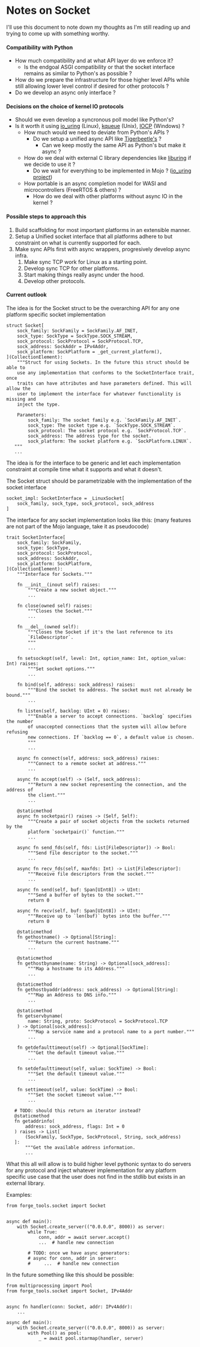 # Notes on Socket
I'll use this document to note down my thoughts as I'm still reading up and
trying to come up with something worthy.


#### Compatibility with Python
- How much compatibility and at what API layer do we enforce it?
    - Is the endgoal ASGI compatibility or that the socket interface remains as
    similar to Python's as possible ?
- How do we prepare the infrastructure for those higher level APIs while still
allowing lower level control if desired for other protocols ?
- Do we develop an async only interface ?


#### Decisions on the choice of kernel IO protocols
- Should we even develop a syncronous poll model like Python's?
- Is it worth it using [io_uring](https://kernel.dk/io_uring.pdf) (Linux),
[kqueue](https://man.freebsd.org/cgi/man.cgi?query=kqueue&sektion=2) (Unix),
[IOCP](
https://learn.microsoft.com/en-us/windows/win32/fileio/i-o-completion-ports)
(Windows) ?
    - How much would we need to deviate from Python's APIs ?
        - Do we setup a unified async API like [Tigerbeetle's](
https://tigerbeetle.com/blog/a-friendly-abstraction-over-iouring-and-kqueue) ?
            - Can we keep mostly the same API as Python's but make it async ?
    - How do we deal with external C library dependencies like [liburing](
    https://github.com/axboe/liburing) if we decide to use it ?
        - Do we wait for everything to be implemented in Mojo ? 
        ([io_uring project](https://github.com/dmitry-salin/io_uring))
    - How portable is an async completion model for WASI and microcontrollers
    (FreeRTOS & others) ?
        - How do we deal with other platforms without async IO in the kernel ?


#### Possible steps to approach this
1. Build scaffolding for most important platforms in an extensible manner.
2. Setup a Unified socket interface that all platforms adhere to but constraint
on what is currently supported for each.
3. Make sync APIs first with async wrappers, progresively develop async infra.
    1. Make sync TCP work for Linux as a starting point.
    2. Develop sync TCP for other platforms.
    3. Start making things really async under the hood.
    4. Develop other protocols.



#### Current outlook
The idea is for the Socket struct to be the overarching API for any one platform
specific socket implementation
```mojo
struct Socket[
    sock_family: SockFamily = SockFamily.AF_INET,
    sock_type: SockType = SockType.SOCK_STREAM,
    sock_protocol: SockProtocol = SockProtocol.TCP,
    sock_address: SockAddr = IPv4Addr,
    sock_platform: SockPlatform = _get_current_platform(),
](CollectionElement):
    """Struct for using Sockets. In the future this struct should be able to
    use any implementation that conforms to the SocketInterface trait, once
    traits can have attributes and have parameters defined. This will allow the
    user to implement the interface for whatever functionality is missing and
    inject the type.

    Parameters:
        sock_family: The socket family e.g. `SockFamily.AF_INET`.
        sock_type: The socket type e.g. `SockType.SOCK_STREAM`.
        sock_protocol: The socket protocol e.g. `SockProtocol.TCP`.
        sock_address: The address type for the socket.
        sock_platform: The socket platform e.g. `SockPlatform.LINUX`.
   """
   ...
```

The idea is for the interface to be generic and let each implementation
constraint at compile time what it supports and what it doesn't.

The Socket struct should be parametrizable with the implementation of the
socket interface 
```mojo
socket_impl: SocketInterface = _LinuxSocket[
    sock_family, sock_type, sock_protocol, sock_address
]
```

The interface for any socket implementation looks like this:
(many features are not part of the Mojo language, take it as pseudocode)
```mojo
trait SocketInterface[
    sock_family: SockFamily,
    sock_type: SockType,
    sock_protocol: SockProtocol,
    sock_address: SockAddr,
    sock_platform: SockPlatform,
](CollectionElement):
    """Interface for Sockets."""

    fn __init__(inout self) raises:
        """Create a new socket object."""
        ...

    fn close(owned self) raises:
        """Closes the Socket."""
        ...

    fn __del__(owned self):
        """Closes the Socket if it's the last reference to its
        `FileDescriptor`.
        """
        ...

    fn setsockopt(self, level: Int, option_name: Int, option_value: Int) raises:
        """Set socket options."""
        ...

    fn bind(self, address: sock_address) raises:
        """Bind the socket to address. The socket must not already be bound."""
        ...

    fn listen(self, backlog: UInt = 0) raises:
        """Enable a server to accept connections. `backlog` specifies the number
        of unaccepted connections that the system will allow before refusing
        new connections. If `backlog == 0`, a default value is chosen.
        """
        ...

    async fn connect(self, address: sock_address) raises:
        """Connect to a remote socket at address."""
        ...

    async fn accept(self) -> (Self, sock_address):
        """Return a new socket representing the connection, and the address of
        the client."""
        ...

    @staticmethod
    async fn socketpair() raises -> (Self, Self):
        """Create a pair of socket objects from the sockets returned by the
        platform `socketpair()` function."""
        ...

    async fn send_fds(self, fds: List[FileDescriptor]) -> Bool:
        """Send file descriptor to the socket."""
        ...

    async fn recv_fds(self, maxfds: Int) -> List[FileDescriptor]:
        """Receive file descriptors from the socket."""
        ...

    async fn send(self, buf: Span[UInt8]) -> UInt:
        """Send a buffer of bytes to the socket."""
        return 0

    async fn recv(self, buf: Span[UInt8]) -> UInt:
        """Receive up to `len(buf)` bytes into the buffer."""
        return 0

    @staticmethod
    fn gethostname() -> Optional[String]:
        """Return the current hostname."""
        ...

    @staticmethod
    fn gethostbyname(name: String) -> Optional[sock_address]:
        """Map a hostname to its Address."""
        ...

    @staticmethod
    fn gethostbyaddr(address: sock_address) -> Optional[String]:
        """Map an Address to DNS info."""
        ...

    @staticmethod
    fn getservbyname(
        name: String, proto: SockProtocol = SockProtocol.TCP
    ) -> Optional[sock_address]:
        """Map a service name and a protocol name to a port number."""
        ...

    fn getdefaulttimeout(self) -> Optional[SockTime]:
        """Get the default timeout value."""
        ...

    fn setdefaulttimeout(self, value: SockTime) -> Bool:
        """Set the default timeout value."""
        ...

    fn settimeout(self, value: SockTime) -> Bool:
        """Set the socket timeout value."""
        ...

   # TODO: should this return an iterator instead?
   @staticmethod
   fn getaddrinfo(
       address: sock_address, flags: Int = 0
   ) raises -> List[
       (SockFamily, SockType, SockProtocol, String, sock_address)
   ]:
       """Get the available address information.
       ...
```


What this all will allow is to build higher level pythonic syntax to do servers
for any protocol and inject whatever implementation for any platform specific
use case that the user does not find in the stdlib but exists in an external
library.

Examples:

```mojo
from forge_tools.socket import Socket


async def main():
    with Socket.create_server(("0.0.0.0", 8000)) as server:
        while True:
            conn, addr = await server.accept()
            ...  # handle new connection

        # TODO: once we have async generators:
        # async for conn, addr in server:
        #     ...  # handle new connection
```

In the future something like this should be possible:
```mojo
from multiprocessing import Pool
from forge_tools.socket import Socket, IPv4Addr


async fn handler(conn: Socket, addr: IPv4Addr):
    ...

async def main():
    with Socket.create_server(("0.0.0.0", 8000)) as server:
        with Pool() as pool:
            _ = await pool.starmap(handler, server)
```
